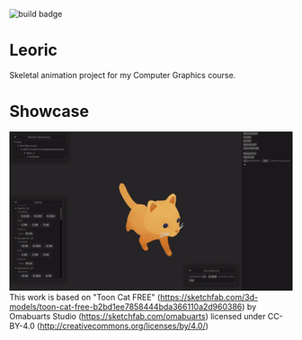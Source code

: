 ![build badge](https://github.com/TomasKralCZ/Leoric/actions/workflows/main.yml/badge.svg)

# Leoric
Skeletal animation project for my Computer Graphics course.

# Showcase
![Cat](resources/showcase.gif)
This work is based on "Toon Cat FREE" (https://sketchfab.com/3d-models/toon-cat-free-b2bd1ee7858444bda366110a2d960386) by Omabuarts Studio (https://sketchfab.com/omabuarts) licensed under CC-BY-4.0 (http://creativecommons.org/licenses/by/4.0/)